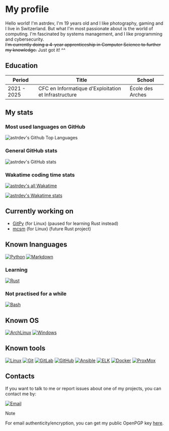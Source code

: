 # My profile

Hello world! I'm astrdev, I'm 19 years old and I like photography, gaming and I live in Switzerland. But what I'm most passionate about is the world of computing. I'm fascinated by systems management, and I like programming and cybersecurity.  
~~I'm currently doing a 4-year apprenticeship in Computer Science to further my knowledge.~~ Just got it! ^^

## Education

| Period | Title | School |
|--------|-------|--------|
| 2021 - 2025 | CFC en Informatique d'Exploitation et Infrastructure | École des Arches |

## My stats

### Most used languages on GitHub

![astrdev's Github Top Languages](https://github-readme-stats.vercel.app/api/top-langs/?username=astrdev&theme=dark)

### General GitHub stats

![astrdev's GitHub stats](https://github-readme-stats.vercel.app/api?username=astrdev\&show_icons=true\&show=reviews,discussions_started,discussions_answered,prs_merged,prs_merged_percentage\&theme=dark)

### Wakatime coding time stats

[![astrdev's all Wakatime](https://wakatime.com/badge/user/244c440e-6ae6-441a-b1f9-1edf189e3f74.svg?style=for-the-badge)](https://wakatime.com/@244c440e-6ae6-441a-b1f9-1edf189e3f74)

[![astrdev's Wakatime stats](https://github-readme-stats.vercel.app/api/wakatime?username=@astrdev&theme=dark&layout=compact&hide=AUTO_DETECTED)](https://wakatime.com/@244c440e-6ae6-441a-b1f9-1edf189e3f74)

## Currently working on

- [GitPy](https://github.com/astrdev/gitpy) (for Linux) (paused for learning Rust instead)
- [mcsm](https://github.com/astrdev/mcsm) (for Linux) (future Rust project)

## Known lnanguages

[![Python](https://img.shields.io/badge/Python-3776AB?style=for-the-badge&logo=python&logoColor=white)](https://en.wikipedia.org/wiki/Python_(programming_language))
[![Markdown](https://img.shields.io/badge/Markdown-3776AB?style=for-the-badge&logo=markdown&logoColor=white)](https://en.wikipedia.org/wiki/Markdown)

### Learning

[![Rust](https://img.shields.io/badge/Rust-3776AB?style=for-the-badge&logo=rust&logoColor=white)](https://en.wikipedia.org/wiki/Rust_(programming_language))

### Not practised for a while

[![Bash](https://img.shields.io/badge/Bash-3776AB?style=for-the-badge&logo=gnubash&logoColor=white)](https://en.wikipedia.org/wiki/Bash_(Unix_shell))

## Known OS

[![ArchLinux](https://img.shields.io/badge/Arch_Linux-3776AB?style=for-the-badge&logo=arch-linux&logoColor=white)](https://en.wikipedia.org/wiki/Arch_Linux)
[![Windows](https://img.shields.io/badge/Windows%2010-3776AB?style=for-the-badge)](https://en.wikipedia.org/wiki/Windows_10)

## Known tools

[![Linux](https://img.shields.io/badge/Linux-3776AB?style=for-the-badge&logo=linux&logoColor=white)](https://en.wikipedia.org/wiki/Linux)
[![Git](https://img.shields.io/badge/Git-3776AB?style=for-the-badge&logo=git&logoColor=white)](https://en.wikipedia.org/wiki/Git)
[![GitLab](https://img.shields.io/badge/GitLab-3776AB?style=for-the-badge&logo=gitlab&logoColor=white)](https://en.wikipedia.org/wiki/GitLab)
[![GitHub](https://img.shields.io/badge/GitHub-3776AB?style=for-the-badge&logo=github&logoColor=white)](https://en.wikipedia.org/wiki/GitHub)
[![Ansible](https://img.shields.io/badge/Ansible-3776AB?style=for-the-badge&logo=Ansible&logoColor=white)](https://en.wikipedia.org/wiki/Ansible_(software))
[![ELK](https://img.shields.io/badge/ELK%20Stack-3776AB?style=for-the-badge&logo=elastic&logoColor=white)](https://en.wikipedia.org/wiki/Elasticsearch)
[![Docker](https://img.shields.io/badge/Docker-3776AB?style=for-the-badge&logo=docker&logoColor=white)](https://en.wikipedia.org/wiki/Docker_(software))
[![ProxMox](https://img.shields.io/badge/ProxMox-3776AB?style=for-the-badge&logo=proxmox&logoColor=white)](https://en.wikipedia.org/wiki/Proxmox_Virtual_Environment)

## Contacts

If you want to talk to me or report issues about one of my projects, you can contact me by:

[![Email](https://img.shields.io/badge/Email-3776AB?style=for-the-badge&logo=protonmail&logoColor=white)](mailto:astrdev.pro@pm.me)

> [!NOTE]  
> For email authenticity/encryption, you can get my public OpenPGP key [here](https://keys.openpgp.org/search?q=astrdev.pro%40pm.me).  
